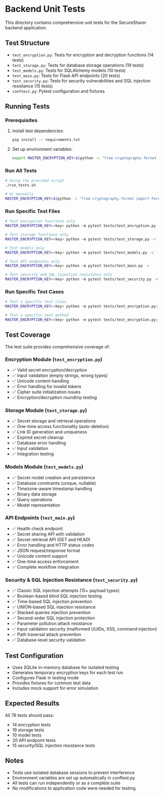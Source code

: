 # Backend Unit Tests

This directory contains comprehensive unit tests for the SecureSharer backend application.

## Test Structure

- `test_encryption.py`: Tests for encryption and decryption functions (14 tests)
- `test_storage.py`: Tests for database storage operations (19 tests)  
- `test_models.py`: Tests for SQLAlchemy models (10 tests)
- `test_main.py`: Tests for Flask API endpoints (20 tests)
- `test_security.py`: Tests for security vulnerabilities and SQL injection resistance (15 tests)
- `conftest.py`: Pytest configuration and fixtures

## Running Tests

### Prerequisites

1. Install test dependencies:
   ```bash
   pip install -r requirements.txt
   ```

2. Set up environment variables:
   ```bash
   export MASTER_ENCRYPTION_KEY=$(python -c "from cryptography.fernet import Fernet; print(Fernet.generate_key().decode())")
   ```

### Run All Tests

```bash
# Using the provided script
./run_tests.sh

# Or manually
MASTER_ENCRYPTION_KEY=$(python -c "from cryptography.fernet import Fernet; print(Fernet.generate_key().decode())") python -m pytest tests/ -v
```

### Run Specific Test Files

```bash
# Test encryption functions only
MASTER_ENCRYPTION_KEY=<key> python -m pytest tests/test_encryption.py -v

# Test storage functions only  
MASTER_ENCRYPTION_KEY=<key> python -m pytest tests/test_storage.py -v

# Test models only
MASTER_ENCRYPTION_KEY=<key> python -m pytest tests/test_models.py -v

# Test API endpoints only
MASTER_ENCRYPTION_KEY=<key> python -m pytest tests/test_main.py -v

# Test security and SQL injection resistance only
MASTER_ENCRYPTION_KEY=<key> python -m pytest tests/test_security.py -v
```

### Run Specific Test Cases

```bash
# Test a specific test class
MASTER_ENCRYPTION_KEY=<key> python -m pytest tests/test_encryption.py::TestEncryptSecret -v

# Test a specific test method
MASTER_ENCRYPTION_KEY=<key> python -m pytest tests/test_encryption.py::TestEncryptSecret::test_encrypt_secret_success -v
```

## Test Coverage

The test suite provides comprehensive coverage of:

### Encryption Module (`test_encryption.py`)
- ✅ Valid secret encryption/decryption
- ✅ Input validation (empty strings, wrong types)
- ✅ Unicode content handling
- ✅ Error handling for invalid tokens
- ✅ Cipher suite initialization issues
- ✅ Encryption/decryption roundtrip testing

### Storage Module (`test_storage.py`)
- ✅ Secret storage and retrieval operations
- ✅ One-time access functionality (auto-deletion)
- ✅ Link ID generation and uniqueness
- ✅ Expired secret cleanup
- ✅ Database error handling
- ✅ Input validation
- ✅ Integration testing

### Models Module (`test_models.py`)
- ✅ Secret model creation and persistence
- ✅ Database constraints (unique, nullable)
- ✅ Timezone-aware timestamp handling
- ✅ Binary data storage
- ✅ Query operations
- ✅ Model representation

### API Endpoints (`test_main.py`)
- ✅ Health check endpoint
- ✅ Secret sharing API with validation
- ✅ Secret retrieval API (GET and HEAD)
- ✅ Error handling and HTTP status codes
- ✅ JSON request/response format
- ✅ Unicode content support
- ✅ One-time access enforcement
- ✅ Complete workflow integration

### Security & SQL Injection Resistance (`test_security.py`)
- ✅ Classic SQL injection attempts (15+ payload types)
- ✅ Boolean-based blind SQL injection testing
- ✅ Time-based SQL injection prevention
- ✅ UNION-based SQL injection resistance
- ✅ Stacked queries injection prevention
- ✅ Second-order SQL injection protection
- ✅ Parameter pollution attack resistance
- ✅ Input validation security (malformed UUIDs, XSS, command injection)
- ✅ Path traversal attack prevention
- ✅ Database-level security validation

## Test Configuration

- Uses SQLite in-memory database for isolated testing
- Generates temporary encryption keys for each test run
- Configures Flask in testing mode
- Provides fixtures for common test data
- Includes mock support for error simulation

## Expected Results

All 78 tests should pass:
- 14 encryption tests
- 19 storage tests
- 10 model tests
- 20 API endpoint tests
- 15 security/SQL injection resistance tests

## Notes

- Tests use isolated database sessions to prevent interference
- Environment variables are set up automatically in conftest.py
- All tests can run independently or as a complete suite
- No modifications to application code were needed for testing